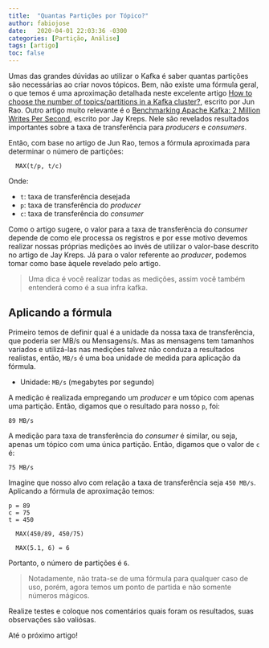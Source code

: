 ```yaml
---
title:  "Quantas Partições por Tópico?"
author: fabiojose
date:   2020-04-01 22:03:36 -0300
categories: [Partição, Análise]
tags: [artigo]
toc: false
---
```


Umas das grandes dúvidas ao utilizar o Kafka é saber quantas partições são necessárias ao criar novos tópicos. Bem, não existe uma fórmula geral, o que temos é uma aproximação detalhada neste excelente artigo [How to choose the number of topics/partitions in a Kafka cluster?](https://www.confluent.io/blog/how-choose-number-topics-partitions-kafka-cluster/), escrito por Jun Rao. Outro artigo muito relevante é o [Benchmarking Apache Kafka: 2 Million Writes Per Second](https://engineering.linkedin.com/kafka/benchmarking-apache-kafka-2-million-writes-second-three-cheap-machines), escrito por Jay Kreps. Nele são revelados resultados importantes sobre a taxa de transferência para _producers_ e _consumers_.

Então, com base no artigo de Jun Rao, temos a fórmula aproximada para determinar o número de partições:

```
  MAX(t/p, t/c)
```

Onde:

- `t`: taxa de transferência desejada
- `p`: taxa de transferência do _producer_
- `c`: taxa de transferência do _consumer_

Como o artigo sugere, o valor para a taxa de transferência do _consumer_ depende de como ele processa os registros e por esse motivo devemos realizar nossas próprias medições ao invés de utilizar o valor-base descrito no artigo de Jay Kreps. Já para o valor referente ao _producer_, podemos tomar como base àquele revelado pelo artigo.

> Uma dica é você realizar todas as medições, assim você também entenderá como é a sua infra kafka.

## Aplicando a fórmula

Primeiro temos de definir qual é a unidade da nossa taxa de transferência, que poderia ser MB/s ou Mensagens/s. Mas as mensagens tem tamanhos variados e utilizá-las nas medições talvez não conduza a resultados realistas, então, `MB/s` é uma boa unidade de medida para aplicação da fórmula.

- Unidade: `MB/s` (megabytes por segundo)

A medição é realizada empregando um _producer_ e um tópico com apenas uma partição. Então, digamos que o resultado para nosso `p`, foi:

```
89 MB/s
```

A medição para taxa de transferência do _consumer_ é similar, ou seja, apenas um tópico com uma única partição. Então, digamos que o valor de `c` é:

```
75 MB/s
```

Imagine que nosso alvo com relação a taxa de transferência seja `450 MB/s`. Aplicando a fórmula de aproximação temos:

```
p = 89
c = 75
t = 450

  MAX(450/89, 450/75)

  MAX(5.1, 6) = 6
```

Portanto, o número de partições é `6`.

> Notadamente, não trata-se de uma fórmula para qualquer caso de uso, porém, agora temos um ponto de partida e não somente números mágicos.

Realize testes e coloque nos comentários quais foram os resultados, suas observações são valiósas.

Até o próximo artigo!